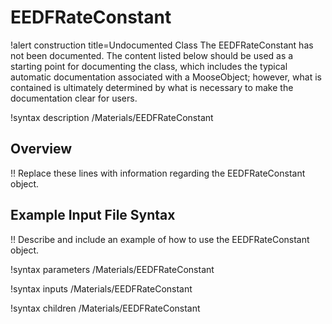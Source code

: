 # EEDFRateConstant

!alert construction title=Undocumented Class
The EEDFRateConstant has not been documented. The content listed below should be used as a starting point for
documenting the class, which includes the typical automatic documentation associated with a
MooseObject; however, what is contained is ultimately determined by what is necessary to make the
documentation clear for users.

!syntax description /Materials/EEDFRateConstant

## Overview

!! Replace these lines with information regarding the EEDFRateConstant object.

## Example Input File Syntax

!! Describe and include an example of how to use the EEDFRateConstant object.

!syntax parameters /Materials/EEDFRateConstant

!syntax inputs /Materials/EEDFRateConstant

!syntax children /Materials/EEDFRateConstant
